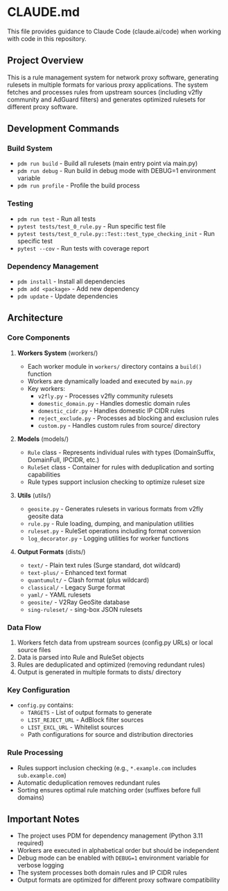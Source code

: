 # CLAUDE.md

This file provides guidance to Claude Code (claude.ai/code) when working with code in this repository.

## Project Overview

This is a rule management system for network proxy software, generating rulesets in multiple formats for various proxy applications. The system fetches and processes rules from upstream sources (including v2fly community and AdGuard filters) and generates optimized rulesets for different proxy software.

## Development Commands

### Build System
- `pdm run build` - Build all rulesets (main entry point via main.py)
- `pdm run debug` - Run build in debug mode with DEBUG=1 environment variable
- `pdm run profile` - Profile the build process

### Testing
- `pdm run test` - Run all tests
- `pytest tests/test_0_rule.py` - Run specific test file
- `pytest tests/test_0_rule.py::Test::test_type_checking_init` - Run specific test
- `pytest --cov` - Run tests with coverage report

### Dependency Management
- `pdm install` - Install all dependencies
- `pdm add <package>` - Add new dependency
- `pdm update` - Update dependencies

## Architecture

### Core Components

1. **Workers System** (workers/)
   - Each worker module in `workers/` directory contains a `build()` function
   - Workers are dynamically loaded and executed by `main.py`
   - Key workers:
     - `v2fly.py` - Processes v2fly community rulesets
     - `domestic_domain.py` - Handles domestic domain rules
     - `domestic_cidr.py` - Handles domestic IP CIDR rules
     - `reject_exclude.py` - Processes ad blocking and exclusion rules
     - `custom.py` - Handles custom rules from source/ directory

2. **Models** (models/)
   - `Rule` class - Represents individual rules with types (DomainSuffix, DomainFull, IPCIDR, etc.)
   - `RuleSet` class - Container for rules with deduplication and sorting capabilities
   - Rule types support inclusion checking to optimize ruleset size

3. **Utils** (utils/)
   - `geosite.py` - Generates rulesets in various formats from v2fly geosite data
   - `rule.py` - Rule loading, dumping, and manipulation utilities
   - `ruleset.py` - RuleSet operations including format conversion
   - `log_decorator.py` - Logging utilities for worker functions

4. **Output Formats** (dists/)
   - `text/` - Plain text rules (Surge standard, dot wildcard)
   - `text-plus/` - Enhanced text format
   - `quantumult/` - Clash format (plus wildcard)
   - `classical/` - Legacy Surge format
   - `yaml/` - YAML rulesets
   - `geosite/` - V2Ray GeoSite database
   - `sing-ruleset/` - sing-box JSON rulesets

### Data Flow

1. Workers fetch data from upstream sources (config.py URLs) or local source files
2. Data is parsed into Rule and RuleSet objects
3. Rules are deduplicated and optimized (removing redundant rules)
4. Output is generated in multiple formats to dists/ directory

### Key Configuration

- `config.py` contains:
  - `TARGETS` - List of output formats to generate
  - `LIST_REJECT_URL` - AdBlock filter sources
  - `LIST_EXCL_URL` - Whitelist sources
  - Path configurations for source and distribution directories

### Rule Processing

- Rules support inclusion checking (e.g., `*.example.com` includes `sub.example.com`)
- Automatic deduplication removes redundant rules
- Sorting ensures optimal rule matching order (suffixes before full domains)

## Important Notes

- The project uses PDM for dependency management (Python 3.11 required)
- Workers are executed in alphabetical order but should be independent
- Debug mode can be enabled with `DEBUG=1` environment variable for verbose logging
- The system processes both domain rules and IP CIDR rules
- Output formats are optimized for different proxy software compatibility